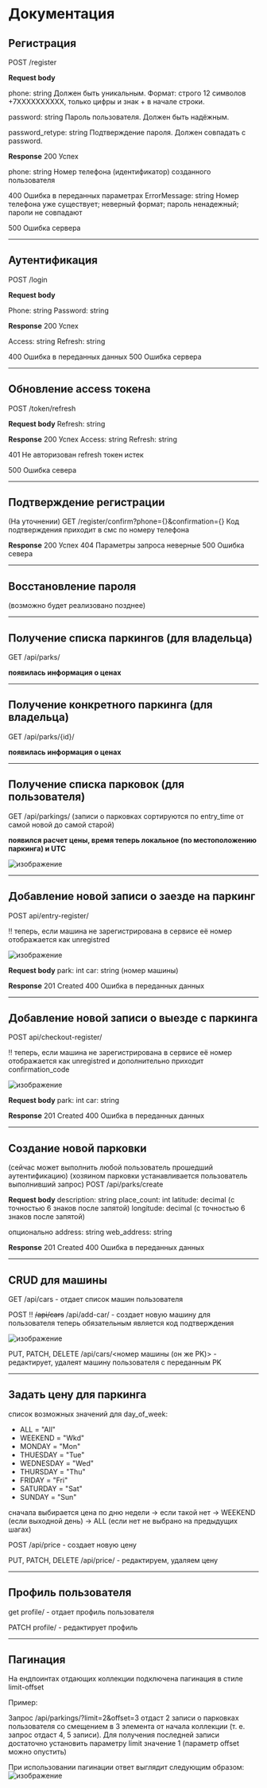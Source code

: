 # Документация

## Регистрация
POST /register

__Request body__

phone: string
Должен быть уникальным. Формат: строго 12 символов +7XXXXXXXXXX, только цифры и знак + в начале строки.

password: string
Пароль пользователя. Должен быть надёжным.

password_retype: string
Подтверждение пароля. Должен совпадать с password.

__Response__
200 Успех

phone: string
Номер телефона (идентификатор) созданного пользователя

400 Ошибка в переданных параметрах
ErrorMessage: string
Номер телефона уже существует; неверный формат; пароль ненадежный; пароли не совпадают

500 Ошибка сервера
_____
## Аутентификация
POST /login

__Request body__

Phone: string
Password: string 

__Response__
200 Успех

Access: string
Refresh: string

400 Ошибка в переданных данных
500 Ошибка сервера
_____
## Обновление access токена
POST /token/refresh

__Request body__
Refresh: string

__Response__
200 Успех
Access: string
Refresh: string

401 Не авторизован
refresh токен истек

500 Ошибка севера

____
## Подтверждение регистрации
(На уточнении)
GET /register/confirm?phone={}&confirmation={}
Код подтверждения приходит в смс по номеру телефона

__Response__
200 Успех
404 Параметры запроса неверные
500 Ошибка севера
____
## Восстановление пароля
(возможно будет реализовано позднее)
___
## Получение списка паркингов (для владельца)
GET /api/parks/

__появилась информация о ценах__
___
## Получение конкретного паркинга (для владельца)
GET /api/parks/{id}/ 

__появилась информация о ценах__
___
## Получение списка парковок (для пользователя)
GET /api/parkings/ (записи о парковках сортируются по entry_time от самой новой до самой старой)

__появился расчет цены, время теперь локальное (по местоположению паркинга) и UTC__

![изображение](https://user-images.githubusercontent.com/82332119/210776663-26d520ba-6cd5-4e0b-9ce8-72bd7d35cf84.png)

___
## Добавление новой записи о заезде на паркинг
POST api/entry-register/

:bangbang: теперь, если машина не зарегистрирована в сервисе её номер отображается как unregistred

![изображение](https://user-images.githubusercontent.com/82332119/237043864-82499c7a-535d-42ce-9c72-baf39a60bae8.png)


__Request body__
park: int
car: string (номер машины)

__Response__
201 Created
400 Ошибка в переданных данных
___
## Добавление новой записи о выезде с паркинга
POST api/checkout-register/

:bangbang: теперь, если машина не зарегистрирована в сервисе её номер отображается как unregistred и дополнительно приходит confirmation_code

![изображение](https://user-images.githubusercontent.com/82332119/237044139-52bc98e7-198b-4356-814b-a003f7b5b141.png)

__Request body__
park: int
car: string 

__Response__
201 Created
400 Ошибка в переданных данных
___
## Создание новой парковки
(сейчас может выполнить любой пользователь прошедший аутентификацию)
(хозяином парковки устанавливается пользователь выполнивший запрос)
POST /api/parks/create

__Request body__
description: string 
place_count: int
latitude: decimal (с точностью 6 знаков после запятой)
longitude: decimal (с точностью 6 знаков после запятой)

опционально 
address: string
web_address: string

__Response__
201 Created
400 Ошибка в переданных данных
___
## CRUD для машины
GET /api/cars - отдает список машин пользователя

POST :bangbang: ~~/api/cars~~ /api/add-car/ - создает новую машину для пользователя 
теперь обязательным является код подтверждения

![изображение](https://user-images.githubusercontent.com/82332119/237043046-c4293b37-379d-40fa-a0df-4186db093769.png)

PUT, PATCH, DELETE /api/cars/<номер машины (он же PK)> - редактирует, удалеят машину пользователя с переданным PK
____
## Задать цену для паркинга

список возможных значений для day_of_week:
- ALL = "All"
- WEEKEND = "Wkd"
- MONDAY = "Mon"
- THUESDAY = "Tue"
- WEDNESDAY = "Wed"
- THURSDAY = "Thu"
- FRIDAY = "Fri"
- SATURDAY = "Sat"
- SUNDAY = "Sun"

сначала выбирается цена по дню недели -> если такой нет -> WEEKEND (если выходной день) -> ALL (если нет не выбрано на предыдущих шагах)

POST /api/price - создает новую цену

PUT, PATCH, DELETE /api/price/<PK> - редактируем, удаляем цену
____
## Профиль пользователя

get profile/ - отдает профиль пользователя

PATCH profile/ - редактирует профиль
____
## Пагинация
На ендпоинтах отдающих коллекции подключена пагинация в стиле limit-offset

Пример:

Запрос /api/parkings/?limit=2&offset=3 отдаст 2 записи о парковках пользователя со смещением в 3 элемента от начала коллекции (т. е. запрос отдаст 4, 5 записи). Для получения последней записи достаточно установить параметру limit значение 1 (параметр offset можно опустить)

При использовании пагинации ответ выглядит следующим образом:
![изображение](https://user-images.githubusercontent.com/82332119/206853922-30647849-3243-442e-906b-73ca18450fd0.png)
